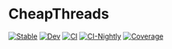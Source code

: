 # CheapThreads

[![Stable](https://img.shields.io/badge/docs-stable-blue.svg)](https://JuliaSIMD.github.io/CheapThreads.jl/stable)
[![Dev](https://img.shields.io/badge/docs-dev-blue.svg)](https://JuliaSIMD.github.io/CheapThreads.jl/dev)
[![CI](https://github.com/JuliaSIMD/CheapThreads.jl/actions/workflows/CI.yml/badge.svg)](https://github.com/JuliaSIMD/CheapThreads.jl/actions/workflows/CI.yml)
[![CI-Nightly](https://github.com/JuliaSIMD/CheapThreads.jl/actions/workflows/CI-julia-nightly.yml/badge.svg)](https://github.com/JuliaSIMD/CheapThreads.jl/actions/workflows/CI-julia-nightly.yml)
[![Coverage](https://codecov.io/gh/JuliaSIMD/CheapThreads.jl/branch/master/graph/badge.svg)](https://codecov.io/gh/JuliaSIMD/CheapThreads.jl)
